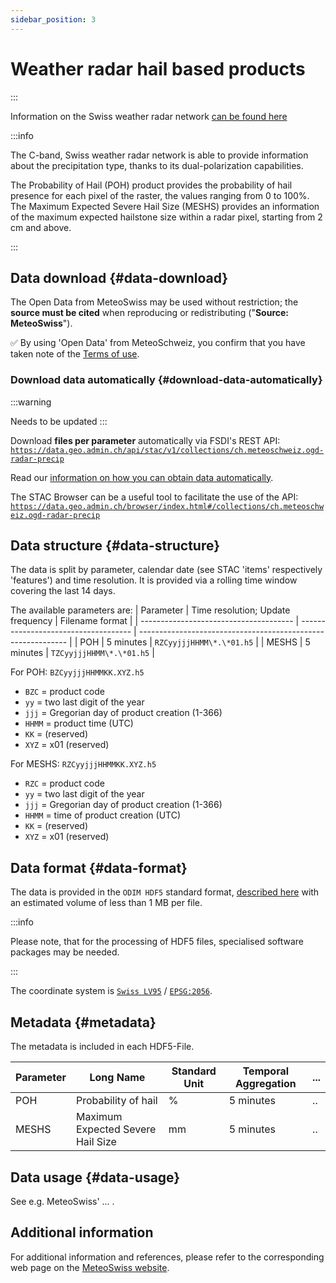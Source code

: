 ```yaml
---
sidebar_position: 3
---
```


# Weather radar hail based products

:::

Information on the Swiss weather radar network [can be found here](https://www.meteoswiss.admin.ch/weather/measurement-systems/atmosphere/weather-radar-network.html)

:::info 

The C-band, Swiss weather radar network is able to provide information about the precipitation type, thanks to its dual-polarization capabilities.

The Probability of Hail (POH) product provides the probability of hail presence for each pixel of the raster, the values ranging from 0 to 100%. The Maximum Expected Severe Hail Size (MESHS) provides an information of the maximum expected hailstone size within a radar pixel, starting from 2 cm and above.

:::


## Data download {#data-download}

The Open Data from MeteoSwiss may be used without restriction; the **source must be cited** when reproducing or redistributing ("**Source: MeteoSwiss**").

:white_check_mark: By using 'Open Data' from MeteoSchweiz, you confirm that you have taken note of the [Terms of use](/general/terms-of-use).

### Download data automatically {#download-data-automatically}

:::warning

Needs to be updated
:::

Download **files per parameter** automatically via FSDI's REST API: [`https://data.geo.admin.ch/api/stac/v1/collections/ch.meteoschweiz.ogd-radar-precip`](https://data.geo.admin.ch/api/stac/v1/collections/ch.meteoschweiz.ogd-radar-precip)

Read our [information on how you can obtain data automatically](/general/download#how-to-download-files-automatically).

The STAC Browser can be a useful tool to facilitate the use of the API: [`https://data.geo.admin.ch/browser/index.html#/collections/ch.meteoschweiz.ogd-radar-precip`](https://data.geo.admin.ch/browser/index.html#/collections/ch.meteoschweiz.ogd-radar-precip)


## Data structure {#data-structure}
The data is split by parameter, calendar date (see STAC 'items' respectively 'features') and time resolution. It is provided via a rolling time window covering the last 14 days.

The available parameters are:
| Parameter                              | Time resolution; Update frequency    | Filename format                                              |
| -------------------------------------- | ------------------------------------ | ------------------------------------------------------------ |
| POH                                    | 5 minutes                            | `RZCyyjjjHHMM\*.\*01.h5`                                     |
| MESHS                                  | 5 minutes                            | `TZCyyjjjHHMM\*.\*01.h5`                                     |


For POH: `BZCyyjjjHHMMKK.XYZ.h5`
- `BZC` = product code
- `yy` = two last digit of the year
- `jjj` = Gregorian day of product creation (1-366)
- `HHMM` = product time (UTC)
- `KK` = (reserved)
- `XYZ` = x01 (reserved)

For MESHS: `RZCyyjjjHHMMKK.XYZ.h5`
- `RZC` = product code
- `yy` = two last digit of the year
- `jjj` = Gregorian day of product creation (1-366)
- `HHMM` = time of product creation (UTC)
- `KK` = (reserved)
- `XYZ` = x01 (reserved)


## Data format {#data-format}

The data is provided in the `ODIM HDF5` standard format, [described here](https://www.eumetnet.eu/wp-content/uploads/2021/07/ODIM_H5_v2.4.pdf) with an estimated volume of less than 1 MB per file.

:::info

Please note, that for the processing of HDF5 files, specialised software packages may be needed. 

:::

The coordinate system is [`Swiss LV95`](https://www.swisstopo.admin.ch/en/the-swiss-coordinates-system) / [`EPSG:2056`](https://epsg.io/2056). 


## Metadata {#metadata}

The metadata is included in each HDF5-File.

| Parameter | Long Name                              | Standard Unit | Temporal Aggregation   | ...                           |
| --------- | -------------------------------------- | ------------- | ---------------------- | ----------------------------- |
| POH       | Probability of hail                    | %             | 5 minutes              | ..                            |
| MESHS     | Maximum Expected Severe Hail Size      | mm            | 5 minutes              | ..                            |

## Data usage {#data-usage}

See e.g. MeteoSwiss' ... .

## Additional information
For additional information and references, please refer to the corresponding web page on the [MeteoSwiss website](https://www.meteoswiss.admin.ch/weather/measurement-systems/atmosphere/weather-radar-network.html).


